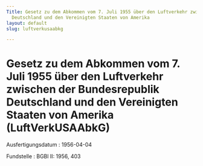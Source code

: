 ```yaml
---
Title: Gesetz zu dem Abkommen vom 7. Juli 1955 über den Luftverkehr zwischen der Bundesrepublik
  Deutschland und den Vereinigten Staaten von Amerika
layout: default
slug: luftverkusaabkg

---
```


# Gesetz zu dem Abkommen vom 7. Juli 1955 über den Luftverkehr zwischen der Bundesrepublik Deutschland und den Vereinigten Staaten von Amerika (LuftVerkUSAAbkG)

Ausfertigungsdatum
:   1956-04-04

Fundstelle
:   BGBl II: 1956, 403

